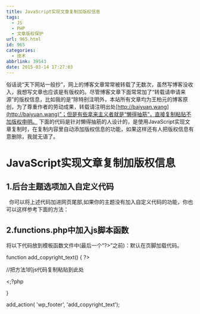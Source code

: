 ```yaml
---
title: JavaScript实现文章复制加版权信息
tags:
  - JS
  - PHP
  - 文章版权保护
url: 965.html
id: 965
categories:
  - 技术
abbrlink: 39543
date: 2015-03-14 17:27:03
---
```


俗话说“天下网站一般抄”，网上的博客文章常常被转载了无数次，虽然写博客没收入，我想写文章也应该是有版权的。尽管博客文章下面常常加了“转载请申请来源”的版权信息，比如我的是“除特别注明外，本站所有文章均为王柏元的博客原创，为了尊重作者的劳动成果，转载请注明出处[http://baiyuan.wang](http://baiyuan.wang)”；但是有些拿来主义者就是“懒得抽筋”，直接复制粘贴不加版权申明。 下面的代码是针对懒得抽筋的人设计的，是使用JavaScript实现文章复制时，在复制内容里自动添加版权信息的功能，如果这样还有人把版权信息有意删除，我就无语了。  

JavaScript实现文章复制加版权信息
=====================

1.后台主题选项加入自定义代码
---------------

<script type='text/javascript'>
function addLink() {
    var body_element = document.getElementsByTagName('body')\[0\];
    var selection;
if(window.getSelection){//DOM,FF,Webkit,Chrome,IE10
selection = window.getSelection();
alert("文字复制成功！若有文字残缺请用右键复制\\n转载请注明出处："+document.location.href);

}else if(document.getSelection){//IE10
selection= document.getSelection();
alert("文字复制成功！若有文字残缺请用右键复制\\n转载请注明出处："+document.location.href);

}else if(document.selection){//IE6+10-
selection= document.selection.createRange().text;
alert("文字复制成功！若有文字残缺请用右键复制\\n转载请注明出处："+document.location.href);
}else{
selection= "";
alert("浏览器兼容问题导致复制失败！");
}
    var pagelink = "<br /><br /> 转载请注明来源: <a href='"+document.location.href+"'>"+document.location.href+"</a>"; 
    var copy_text = selection + pagelink;
    var new_div = document.createElement('div');
    new_div.style.left='-99999px';
    new_div.style.position='absolute';
    body\_element.appendChild(new\_div );
    new\_div.innerHTML = copy\_text ;
    selection.selectAllChildren(new_div );
    window.setTimeout(function() {
        body\_element.removeChild(new\_div );
    },0);
}
document.body.oncopy = addLink;
</script>

  你可以将上述代码加进网页尾部,如果你的主题没有加入自定义代码的功能，你也可以这样参考下面的方法：

2.functions.php中加入js脚本函数
------------------------

将以下代码放到模板函数文件中(最后一个“?>”之前)：默认在页脚加载代码。

function add\_copyright\_text() { ?>

//把方法1的js代码复制粘贴到此处

<;?php

}

add\_action( 'wp\_footer', 'add\_copyright\_text');